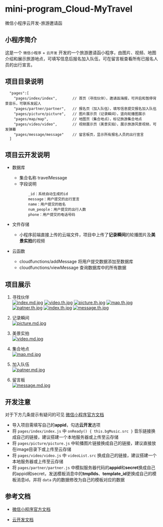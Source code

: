 # mini-program_Cloud-MyTravel
微信小程序云开发-旅游邀请函

## 小程序简介
这是一个 `微信小程序` + `云开发` 开发的一个旅游邀请函小程序，由图片、视频、地图介绍和展示旅游地点，可填写信息后报名加入队伍，可在留言板查看所有已报名人员的出行宣言。

## 项目目录说明
```
  "pages":[
    "pages/index/index",       // 首页（寻找伙伴），邀请函海报，可开启和暂停背景音乐，可联系发起人
    "pages/partner/partner",   // 报名页（加入队伍），填写信息提交报名加入队伍
    "pages/picture/picture",   // 图片展示页（记录瞬间），竖向轮播图展示
    "pages/map/map",           // 地图页（集合地点），标记旅游集合地点
    "pages/video/video",       // 视频展示页（美景实拍），展示旅游风景视频，可发弹幕
    "pages/message/message"    // 留言板页，显示所有报名人员的出行宣言
  ]
```

## 项目云开发说明
- 数据库  
    - 集合名称 travelMessage  
    - 字段说明  
        ```
            _id：系统自动生成的id
            message：用户提交的出行宣言
            name：用户提交的姓名
            num_people：用户提交的出行人数
            phone：用户提交的电话号码
        ```  

- 文件存储  
    - 小程序前端直接上传的云端文件，项目中上传了**记录瞬间**的轮播图片及**美景实拍**的视频  

- 云函数
    - cloudfunctions/addMessage  将用户提交数据添加至数据库
    - cloudfunctions/viewMessage  查询数据库中的所有数据  

##  项目展示
1. 寻找伙伴  
    [![index.md.jpg](https://z4a.net/images/2020/06/12/index.md.jpg)](https://z4a.net/image/TwPU2L)
[![video.th.jpg](https://z4a.net/images/2020/06/12/video.th.jpg)](https://z4a.net/image/TwPVxH) [![picture.th.jpg](https://z4a.net/images/2020/06/12/picture.th.jpg)](https://z4a.net/image/TwP269) [![map.th.jpg](https://z4a.net/images/2020/06/12/map.th.jpg)](https://z4a.net/image/TwPTob) [![patner.th.jpg](https://z4a.net/images/2020/06/12/patner.th.jpg)](https://z4a.net/image/TwPeMk) [![index.th.jpg](https://z4a.net/images/2020/06/12/index.th.jpg)](https://z4a.net/image/TwPU2L) [![message.th.jpg](https://z4a.net/images/2020/06/12/message.th.jpg)](https://z4a.net/image/TwP6DN)

2. 记录瞬间  
    [![picture.md.jpg](https://z4a.net/images/2020/06/12/picture.md.jpg)](https://z4a.net/image/TwP269)

3. 美景实拍  
    [![video.md.jpg](https://z4a.net/images/2020/06/12/video.md.jpg)](https://z4a.net/image/TwPVxH)

4. 集合地点  
    [![map.md.jpg](https://z4a.net/images/2020/06/12/map.md.jpg)](https://z4a.net/image/TwPTob)

5. 加入队伍  
    [![patner.md.jpg](https://z4a.net/images/2020/06/12/patner.md.jpg)](https://z4a.net/image/TwPeMk)

6. 留言板  
    [![message.md.jpg](https://z4a.net/images/2020/06/12/message.md.jpg)](https://z4a.net/image/TwP6DN)


## 开发注意
对于下方几条提示有疑问的可见 [微信小程序官方文档](https://developers.weixin.qq.com/miniprogram/dev/framework/)  

- 导入项目需填写自己的**appid**，勾选**云开发**选项
- 将 `pages/index/index.js` 中 `onReady() { this.bgMusic.src }` 音乐链接换成自己的链接，建议搭建一个本地服务器或上传至云存储
- 将 `pages/picture/picture.js` 中轮播图片链接换成自己的链接，建议直接放在image目录下或上传至云存储
- 将 `pages/video/video.js` 中 `videoList.src` 换成自己的链接，建议搭建一个本地服务器或上传至云存储
- 将 `pages/partner/partner.js` 中模拟服务器代码的**appid**和**secret**换成自己的appid和secret，发送模板消息中的**tmplIds**、**template_id**更换成自己的模板消息id，并将 `data` 内的数据修改为自己的模板对应的数据


## 参考文档  

- [微信小程序官方文档](https://developers.weixin.qq.com/miniprogram/dev/framework/)  

- [云开发文档](https://developers.weixin.qq.com/miniprogram/dev/wxcloud/basis/getting-started.html)


